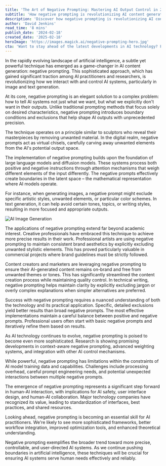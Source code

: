 ```yaml
---
title: 'The Art of Negative Prompting: Mastering AI Output Control in 2024'
subtitle: 'How negative prompting is revolutionizing AI content generation'
description: 'Discover how negative prompting is revolutionizing AI content generation in 2024. This sophisticated technique allows unprecedented control over AI outputs by specifying not just what we want, but what we explicitly don''t want. Learn how professionals are using negative prompting to achieve more precise results in creative work, content generation, and technical documentation.'
author: 'David Jenkins'
read_time: '8 mins'
publish_date: '2024-02-18'
created_date: '2025-02-18'
heroImage: 'https://images.magick.ai/negative-prompting-hero.jpg'
cta: 'Want to stay ahead of the latest developments in AI technology? Follow us on LinkedIn for regular updates on breakthrough techniques like negative prompting and join a community of forward-thinking AI practitioners!'
---
```


In the rapidly evolving landscape of artificial intelligence, a subtle yet powerful technique has emerged as a game-changer in AI content generation: negative prompting. This sophisticated approach, which has gained significant traction among AI practitioners and researchers, is revolutionizing how we interact with and control AI systems, particularly in image and text generation.

At its core, negative prompting is an elegant solution to a complex problem: how to tell AI systems not just what we want, but what we explicitly don't want in their outputs. Unlike traditional prompting methods that focus solely on desired characteristics, negative prompting introduces boundary conditions and exclusions that help shape AI outputs with unprecedented precision.

The technique operates on a principle similar to sculptors who reveal their masterpieces by removing unwanted material. In the digital realm, negative prompts act as virtual chisels, carefully carving away unwanted elements from the AI's potential output space.

The implementation of negative prompting builds upon the foundation of large language models and diffusion models. These systems process both positive and negative instructions through attention mechanisms that weigh different elements of the input differently. The negative prompts effectively create boundaries in the latent space – the mathematical representation where AI models operate.

For instance, when generating images, a negative prompt might exclude specific artistic styles, unwanted elements, or particular color schemes. In text generation, it can help avoid certain tones, topics, or writing styles, resulting in more focused and appropriate outputs.

![AI Image Generation](https://i.magick.ai/post-processing-ai-generation.jpg)

The applications of negative prompting extend far beyond academic interest. Creative professionals have embraced this technique to achieve more precise results in their work. Professional artists are using negative prompting to maintain consistent brand aesthetics by explicitly excluding unwanted stylistic elements. This has proved particularly valuable in commercial projects where brand guidelines must be strictly followed.

Content creators and marketers are leveraging negative prompting to ensure their AI-generated content remains on-brand and free from unwanted themes or tones. This has significantly streamlined the content creation process while maintaining quality control. In technical writing, negative prompting helps maintain clarity by explicitly excluding jargon or overly complex explanations when simpler alternatives are preferred.

Success with negative prompting requires a nuanced understanding of both the technology and its practical application. Specific, detailed exclusions yield better results than broad negative prompts. The most effective implementations maintain a careful balance between positive and negative prompts. Professional users often start with basic negative prompts and iteratively refine them based on results.

As AI technology continues to evolve, negative prompting is poised to become even more sophisticated. Research is showing promising developments in context-aware negative prompting, advanced weighting systems, and integration with other AI control mechanisms.

While powerful, negative prompting has limitations within the constraints of AI model training data and capabilities. Challenges include processing overhead, careful prompt engineering needs, and potential unexpected interactions between multiple negative prompts.

The emergence of negative prompting represents a significant step forward in human-AI interaction, with implications for AI safety, user interface design, and human-AI collaboration. Major technology companies have recognized its value, leading to standardization of interfaces, best practices, and shared resources.

Looking ahead, negative prompting is becoming an essential skill for AI practitioners. We're likely to see more sophisticated frameworks, better workflow integration, improved optimization tools, and enhanced theoretical understanding.

Negative prompting exemplifies the broader trend toward more precise, controllable, and user-directed AI systems. As we continue pushing boundaries in artificial intelligence, these techniques will be crucial for ensuring AI systems serve human needs effectively and reliably.